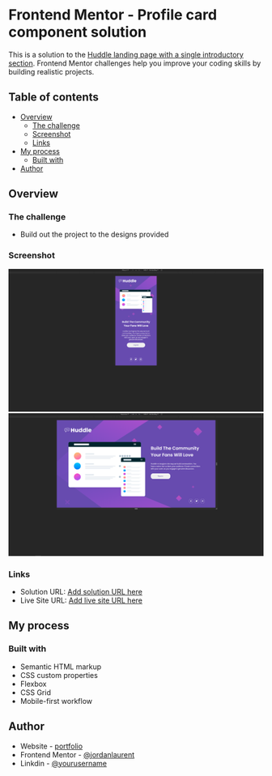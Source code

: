 # Frontend Mentor - Profile card component solution

This is a solution to the [Huddle landing page with a single introductory section](https://www.frontendmentor.io/challenges/huddle-landing-page-with-a-single-introductory-section-B_2Wvxgi0). Frontend Mentor challenges help you improve your coding skills by building realistic projects. 

## Table of contents

- [Overview](#overview)
  - [The challenge](#the-challenge)
  - [Screenshot](#screenshot)
  - [Links](#links)
- [My process](#my-process)
  - [Built with](#built-with)
- [Author](#author)


## Overview

### The challenge

- Build out the project to the designs provided

### Screenshot

![](./images/OK.png)
![](./images/desktop.png)


### Links

- Solution URL: [Add solution URL here](https://github.com/jordanlaurent/profile-card-component-main)
- Live Site URL: [Add live site URL here](https://jordanlaurent.github.io/profile-card-component-main/)

## My process

### Built with

- Semantic HTML markup
- CSS custom properties
- Flexbox
- CSS Grid
- Mobile-first workflow



## Author

- Website - [portfolio](https://www.jordan-laurent.fr)
- Frontend Mentor - [@jordanlaurent](https://www.frontendmentor.io/profile/jordanlaurent)
- Linkdin - [@yourusername](https://www.linkedin.com/in/laurent-jordan/)
